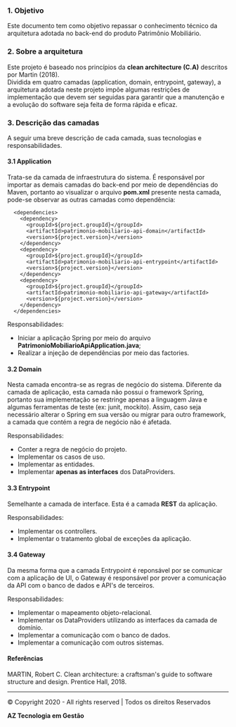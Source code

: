 ### 1. Objetivo

Este documento tem como objetivo repassar o conhecimento técnico da arquitetura adotada no back-end do produto Patrimônio Mobiliário.

### 2. Sobre a arquitetura

Este projeto é baseado nos princípios da **clean architecture (C.A)** descritos por Martin (2018).  
Dividida em quatro camadas (application, domain, entrypoint, gateway), a arquitetura adotada neste projeto impõe algumas restrições de implementação que devem ser seguidas para garantir que a manutenção e a evolução do software seja feita de forma rápida e eficaz.

### 3. Descrição das camadas

A seguir uma breve descrição de cada camada, suas tecnologias e responsabilidades.

#### 3.1 Application
Trata-se da camada de infraestrutura do sistema. É responsável por importar as demais camadas
do back-end por meio de dependências do Maven, portanto ao visualizar o arquivo **pom.xml** presente nesta camada, pode-se observar as outras camadas como dependência:

```
  <dependencies>
    <dependency>
      <groupId>${project.groupId}</groupId>
      <artifactId>patrimonio-mobiliario-api-domain</artifactId>
      <version>${project.version}</version>
    </dependency>
    <dependency>
      <groupId>${project.groupId}</groupId>
      <artifactId>patrimonio-mobiliario-api-entrypoint</artifactId>
      <version>${project.version}</version>
    </dependency>
    <dependency>
      <groupId>${project.groupId}</groupId>
      <artifactId>patrimonio-mobiliario-api-gateway</artifactId>
      <version>${project.version}</version>
    </dependency>
  </dependencies>
```

Responsabilidades:

* Iniciar a aplicação Spring por meio do arquivo **PatrimonioMobiliarioApiApplication.java**;
* Realizar a injeção de dependências por meio das factories.

#### 3.2 Domain

Nesta camada encontra-se as regras de negócio do sistema.
Diferente da camada de aplicação, esta camada não possui o framework Spring, portanto sua implementação se restringe apenas a linguagem Java e algumas ferramentas de teste (ex: junit, mockito). Assim, caso seja necessário alterar o Spring em sua versão ou migrar para outro framework, a camada que contém a regra de negócio não é afetada.

Responsabilidades:

* Conter a regra de negócio do projeto.
* Implementar os casos de uso.
* Implementar as entidades.
* Implementar **apenas as interfaces** dos DataProviders.

#### 3.3 Entrypoint

Semelhante a camada de interface. Esta é a camada **REST** da aplicação.

Responsabilidades:

* Implementar os controllers.
* Implementar o tratamento global de exceções da aplicação.

#### 3.4 Gateway

Da mesma forma que a camada Entrypoint é reponsável por se comunicar com a aplicação de UI, o Gateway é responsável por prover a comunicação da API com o banco de dados e API's de terceiros.

Responsabilidades:

* Implementar o mapeamento objeto-relacional.
* Implementar os DataProviders utilizando as interfaces da camada de domínio.
* Implementar a comunicação com o banco de dados.
* Implementar a comunicação com outros sistemas.

#### Referências
MARTIN, Robert C. Clean architecture: a craftsman's guide to software structure and design. Prentice Hall, 2018.

-----

© Copyright 2020 - All rights reserved | Todos os direitos Reservados

__AZ Tecnologia em Gestão__

